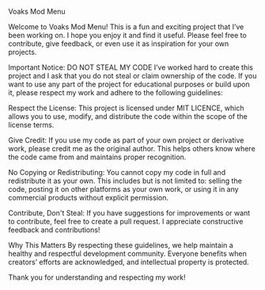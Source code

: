 Voaks Mod Menu

Welcome to Voaks Mod Menu! This is a fun and exciting project that I’ve been working on. I hope you enjoy it and find it useful. Please feel free to contribute, give feedback, or even use it as inspiration for your own projects.

Important Notice: DO NOT STEAL MY CODE
I’ve worked hard to create this project and I ask that you do not steal or claim ownership of the code. If you want to use any part of the project for educational purposes or build upon it, please respect my work and adhere to the following guidelines:

Respect the License: This project is licensed under MIT LICENCE, which allows you to use, modify, and distribute the code within the scope of the license terms.

Give Credit: If you use my code as part of your own project or derivative work, please credit me as the original author. This helps others know where the code came from and maintains proper recognition.

No Copying or Redistributing: You cannot copy my code in full and redistribute it as your own. This includes but is not limited to: selling the code, posting it on other platforms as your own work, or using it in any commercial products without explicit permission.

Contribute, Don't Steal: If you have suggestions for improvements or want to contribute, feel free to create a pull request. I appreciate constructive feedback and contributions!

Why This Matters
By respecting these guidelines, we help maintain a healthy and respectful development community. Everyone benefits when creators’ efforts are acknowledged, and intellectual property is protected.

Thank you for understanding and respecting my work!
